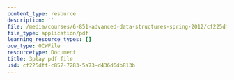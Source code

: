 ```yaml
---
content_type: resource
description: ''
file: /media/courses/6-851-advanced-data-structures-spring-2012/cf225dffc85272835a73d436d6db813b_ABX-Hvn8ymE.pdf
file_type: application/pdf
learning_resource_types: []
ocw_type: OCWFile
resourcetype: Document
title: 3play pdf file
uid: cf225dff-c852-7283-5a73-d436d6db813b
---
```

